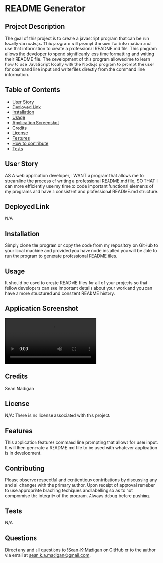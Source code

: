 
  # README Generator
  

  ## Project Description
  
  The goal of this project is to create a javascript program that can be run locally via node.js. This program will prompt the user for information and use that information to create a professional README.md file. This program allows the developer to spend significanly less time formatting and writing their README file. The development of this program allowed me to learn how to use JavaScript locally with the Node.js program to prompt the user for command line input and write files directly from the command line information.
  
  ## Table of Contents

  - [User Story](#user-story)
  - [Deployed Link](#deployed-link)
  - [Installation](#installation)
  - [Usage](#usage)
  - [Application Screenshot](#application-screenshot)
  - [Credits](#credits)
  - [License](#license)
  - [Features](#features)
  - [How to contribute](#how-to-contribute)
  - [Tests](#tests)

  ## User Story

  AS A web application developer,
  I WANT a program that allows me to streamline the process of writing a professional README.md file,
  SO THAT I can more efficiently use my time to code important functional elements of my programs and have a consistent and professional README.md structure.


  ## Deployed Link

  N/A

  ## Installation

  Simply clone the program or copy the code from my repository on GitHub to your local machine and provided you have node installed you will be able to run the program to generate professional README files.

  ## Usage

  It should be used to create README files for all of your projects so that fellow developers can see important details about your work and you can have a more structured and consitent README history.

  ## Application Screenshot

  ![Application Walkthrough](../images/WalkThroughVideo.webm)

  ## Credits

  Sean Madigan

  ## License

  N/A: There is no license associated with this project.

  ## Features

  This application features command line prompting that allows for user input. It will then generate a README.md file to be used with whatever application is in development.

  ## Contributing

  Please observe respectful and contientious contributions by discussing any and all changes with the primary author. Upon receipt of approval remeber to use appropriate braching techiques and labelling so as to not compromise the integrity of the program. Always debug before pushing. 
  
  

  ## Tests

  N/A

  ## Questions

  Direct any and all questions to [!Sean-K-Madigan](https://github.com/Sean-K-Madigan) on GitHub or to the author via email at sean.k.a.madigan@gmail.com.